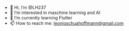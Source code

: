 - 👋 Hi, I’m @LH237
- 👀 I’m interested in maschine learning and AI
- 🌱 I’m currently learning Flutter
- 📫 How to reach me: leonjoschuahoffmann@gmail.com
